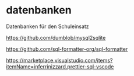 # datenbanken
Datenbanken für den Schuleinsatz


https://github.com/dumblob/mysql2sqlite

https://github.com/sql-formatter-org/sql-formatter

https://marketplace.visualstudio.com/items?itemName=inferrinizzard.prettier-sql-vscode
